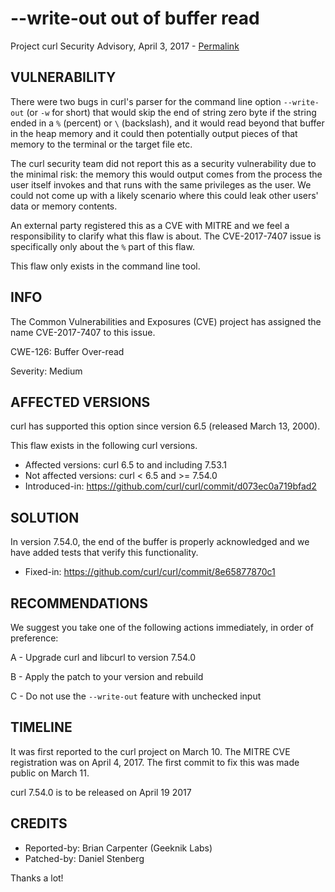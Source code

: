 --write-out out of buffer read
==============================

Project curl Security Advisory, April 3, 2017 -
[Permalink](https://curl.se/docs/CVE-2017-7407.html)

VULNERABILITY
-------------

There were two bugs in curl's parser for the command line option `--write-out`
(or `-w` for short) that would skip the end of string zero byte if the string
ended in a `%` (percent) or `\` (backslash), and it would read beyond that
buffer in the heap memory and it could then potentially output pieces of that
memory to the terminal or the target file etc.

The curl security team did not report this as a security vulnerability due to
the minimal risk: the memory this would output comes from the process the user
itself invokes and that runs with the same privileges as the user. We could
not come up with a likely scenario where this could leak other users' data or
memory contents.

An external party registered this as a CVE with MITRE and we feel a
responsibility to clarify what this flaw is about. The CVE-2017-7407 issue is
specifically only about the `%` part of this flaw.

This flaw only exists in the command line tool.

INFO
----

The Common Vulnerabilities and Exposures (CVE) project has assigned the name
CVE-2017-7407 to this issue.

CWE-126: Buffer Over-read

Severity: Medium

AFFECTED VERSIONS
-----------------

curl has supported this option since version 6.5 (released March 13, 2000).

This flaw exists in the following curl versions.

- Affected versions: curl 6.5 to and including 7.53.1
- Not affected versions: curl < 6.5 and >= 7.54.0
- Introduced-in: https://github.com/curl/curl/commit/d073ec0a719bfad2

SOLUTION
------------

In version 7.54.0, the end of the buffer is properly acknowledged and we have
added tests that verify this functionality.

- Fixed-in: https://github.com/curl/curl/commit/8e65877870c1

RECOMMENDATIONS
---------------

We suggest you take one of the following actions immediately, in order of
preference:

 A - Upgrade curl and libcurl to version 7.54.0

 B - Apply the patch to your version and rebuild

 C - Do not use the `--write-out` feature with unchecked input

TIMELINE
---------

It was first reported to the curl project on March 10. The MITRE CVE
registration was on April 4, 2017. The first commit to fix this was made
public on March 11.

curl 7.54.0 is to be released on April 19 2017

CREDITS
-------

- Reported-by: Brian Carpenter (Geeknik Labs)
- Patched-by: Daniel Stenberg

Thanks a lot!
